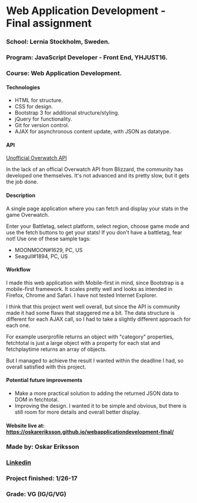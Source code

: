 # Web Application Development - Final assignment

### School: Lernia Stockholm, Sweden.

### Program: JavaScript Developer - Front End, YHJUST16.

### Course: Web Application Development.

#### Technologies

* HTML for structure.
* CSS for design.
* Bootstrap 3 for additional structure/styling.
* jQuery for functionality.
* Git for version control.
* AJAX for asynchronous content update, with JSON as datatype.

#### API

[Unofficial Overwatch API](https://api.lootbox.eu/documentation "Unofficial Overwatch API")

In the lack of an official Overwatch API from Blizzard, the community has developed one themselves. It's not advanced and its pretty slow, but it gets the job done.

#### Description

A single page application where you can fetch and display your stats in the game Overwatch.

Enter your Battletag, select platform, select region, choose game mode and use the fetch buttons to get your stats! If you don't have a battletag, fear not! Use one of these sample tags:

* MOONMOON#1629, PC, US
* Seagull#1894, PC, US

#### Workflow

I made this web application with Mobile-first in mind, since Bootstrap is a mobile-first framework. It scales pretty well and looks as intended in Firefox, Chrome and Safari. I have not tested Internet Explorer.

I think that this project went well overall, but since the API is community made it had some flaws that staggered me a bit. The data structure is different for each AJAX call, so I had to take a slightly different approach for each one.

For example userprofile returns an object with "category" properties, fetchtotal is just a large object with a property for each stat and fetchplaytime returns an array of objects.

But I managed to achieve the result I wanted within the deadline I had, so overall satisfied with this project.

#### Potential future improvements

* Make a more practical solution to adding the returned JSON data to DOM in fetchtotal.
* Improving the design. I wanted it to be simple and obvious, but there is still room for more details and overall better display.

#### Website live at: https://oskareriksson.github.io/webapplicationdevelopment-final/

### Made by: Oskar Eriksson

### [Linkedin](https://se.linkedin.com/in/oskar-eriksson-827748133 "Linkedin")

### Project finished: 1/26-17

### Grade: VG (IG/G/VG)